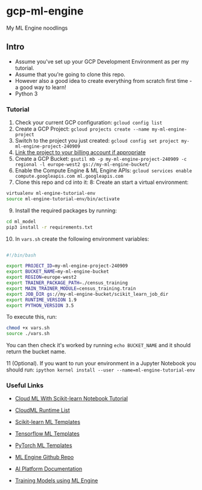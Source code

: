 # gcp-ml-engine
My ML Engine noodlings

## Intro

* Assume you've set up your GCP Development Environment as per my tutorial.
* Assume that you're going to clone this repo.
* However also a good idea to create everything from scratch first time - a good way to learn!
* Python 3

### Tutorial

1. Check your current GCP configuration: `gcloud config list`
2. Create a GCP Project: `gcloud projects create --name my-ml-engine-project`
3. Switch to the project you just created: `gcloud config set project my-ml-engine-project-240909`
4. [Link the project to your billing account if appropriate](https://cloud.google.com/billing/docs/how-to/modify-project)
5. Create a GCP Bucket: `gsutil mb -p my-ml-engine-project-240909 -c regional -l europe-west2 gs://my-ml-engine-bucket/`
6. Enable the Compute Engine & ML Engine APIs: `gcloud services enable compute.googleapis.com ml.googleapis.com`
7. Clone this repo and cd into it:
8: Create an start a virtual environment: 
```bash
virtualenv ml-engine-tutorial-env
source ml-engine-tutorial-env/bin/activate
```
9. Install the required packages by running:

```bash
cd ml_model
pip3 install -r requirements.txt
```

10. In `vars.sh` create the following environment variables:

```bash

#!/bin/bash

export PROJECT_ID=my-ml-engine-project-240909
export BUCKET_NAME=my-ml-engine-bucket
export REGION=europe-west2
export TRAINER_PACKAGE_PATH=./census_training
export MAIN_TRAINER_MODULE=census_training.train
export JOB_DIR gs://my-ml-engine-bucket/scikit_learn_job_dir
export RUNTIME_VERSION 1.9
export PYTHON_VERSION 3.5 	

```

To execute this, run:

```bash
chmod +x vars.sh
source ./vars.sh
```

You can then check it's worked by running `echo BUCKET_NAME` and it should return the bucket name.

11 (Optional). If you want to run your environment in a Jupyter Notebook you should run: `ipython kernel install --user --name=ml-engine-tutorial-env`







### Useful Links

* [Cloud ML With Scikit-learn Notebook Tutorial](https://github.com/GoogleCloudPlatform/cloudml-samples/blob/master/notebooks/scikit-learn/Training%20with%20scikit-learn%20in%20CMLE.ipynb)
* [CloudML Runtime List](https://cloud.google.com/ml-engine/docs/scikit/runtime-version-list)
* [Scikit-learn ML Templates](https://github.com/GoogleCloudPlatform/cloudml-samples/tree/master/sklearn)
* [Tensorflow ML Templates](https://github.com/GoogleCloudPlatform/cloudml-samples/tree/master/tensorflow)
* [PyTorch ML Templates](https://github.com/GoogleCloudPlatform/cloudml-samples/tree/master/pytorch)



* [ML Engine Github Repo](https://github.com/GoogleCloudPlatform/cloudml-samples)
* [AI Platform Documentation](https://cloud.google.com/ml-engine/docs/scikit/)
* [Training Models using ML Engine](https://towardsdatascience.com/how-to-train-machine-learning-models-in-the-cloud-using-cloud-ml-engine-3f0d935294b3)
